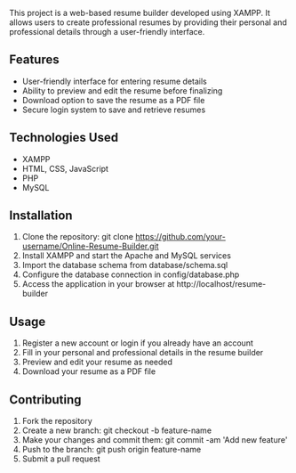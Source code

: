 This project is a web-based resume builder developed using XAMPP. It allows users to create professional resumes by providing their personal and professional details through a user-friendly interface.

## Features
- User-friendly interface for entering resume details
- Ability to preview and edit the resume before finalizing
- Download option to save the resume as a PDF file
- Secure login system to save and retrieve resumes

## Technologies Used
- XAMPP
- HTML, CSS, JavaScript
- PHP
- MySQL

## Installation
1. Clone the repository: git clone https://github.com/your-username/Online-Resume-Builder.git
2. Install XAMPP and start the Apache and MySQL services
3. Import the database schema from database/schema.sql
4. Configure the database connection in config/database.php
5. Access the application in your browser at http://localhost/resume-builder

## Usage
1. Register a new account or login if you already have an account
2. Fill in your personal and professional details in the resume builder
3. Preview and edit your resume as needed
4. Download your resume as a PDF file

## Contributing
1. Fork the repository
2. Create a new branch: git checkout -b feature-name
3. Make your changes and commit them: git commit -am 'Add new feature'
4. Push to the branch: git push origin feature-name
5. Submit a pull request

